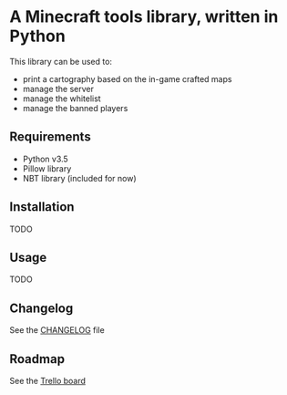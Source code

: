 # A Minecraft tools library, written in Python

This library can be used to:
 - print a cartography based on the in-game crafted maps
 - manage the server
 - manage the whitelist
 - manage the banned players

## Requirements

 - Python v3.5
 - Pillow library
 - NBT library (included for now)

## Installation

TODO

## Usage

TODO

## Changelog

See the [CHANGELOG](CHANGELOG.md) file

## Roadmap

See the [Trello board](https://trello.com/b/wfme7mdc/minecraft-tools-scripts)
